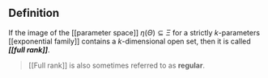 ## Definition
If the image of the [[parameter space]] $\eta(\Theta) \subseteq \Xi$ for a strictly $k$-parameters [[exponential family]] contains a $k$-dimensional open set, then it is called ***[[full rank]]***.

>[[Full rank]] is also sometimes referred to as **regular**.